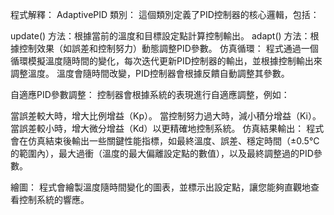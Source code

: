 程式解釋：
AdaptivePID 類別：
這個類別定義了PID控制器的核心邏輯，包括：

update() 方法：根據當前的溫度和目標設定點計算控制輸出。
adapt() 方法：根據控制效果（如誤差和控制努力）動態調整PID參數。
仿真循環：
程式通過一個循環模擬溫度隨時間的變化，每次迭代更新PID控制器的輸出，並根據控制輸出來調整溫度。
溫度會隨時間改變，PID控制器會根據反饋自動調整其參數。

自適應PID參數調整：
控制器會根據系統的表現進行自適應調整，例如：

當誤差較大時，增大比例增益（Kp）。
當控制努力過大時，減小積分增益（Ki）。
當誤差較小時，增大微分增益（Kd）以更精確地控制系統。
仿真結果輸出：
程式會在仿真結束後輸出一些關鍵性能指標，如最終溫度、誤差、穩定時間（±0.5°C的範圍內），最大過衝（溫度的最大偏離設定點的數值），以及最終調整過的PID參數。

繪圖：
程式會繪製溫度隨時間變化的圖表，並標示出設定點，讓您能夠直觀地查看控制系統的響應。
